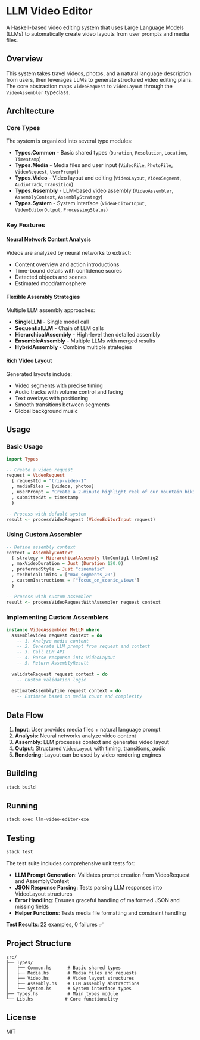 # LLM Video Editor

A Haskell-based video editing system that uses Large Language Models (LLMs) to automatically create video layouts from user prompts and media files.

## Overview

This system takes travel videos, photos, and a natural language description from users, then leverages LLMs to generate structured video editing plans. The core abstraction maps `VideoRequest` to `VideoLayout` through the `VideoAssembler` typeclass.

## Architecture

### Core Types

The system is organized into several type modules:

- **Types.Common** - Basic shared types (`Duration`, `Resolution`, `Location`, `Timestamp`)
- **Types.Media** - Media files and user input (`VideoFile`, `PhotoFile`, `VideoRequest`, `UserPrompt`)
- **Types.Video** - Video layout and editing (`VideoLayout`, `VideoSegment`, `AudioTrack`, `Transition`)
- **Types.Assembly** - LLM-based video assembly (`VideoAssembler`, `AssemblyContext`, `AssemblyStrategy`)
- **Types.System** - System interface (`VideoEditorInput`, `VideoEditorOutput`, `ProcessingStatus`)

### Key Features

#### Neural Network Content Analysis
Videos are analyzed by neural networks to extract:
- Content overview and action introductions
- Time-bound details with confidence scores
- Detected objects and scenes
- Estimated mood/atmosphere

#### Flexible Assembly Strategies
Multiple LLM assembly approaches:
- **SingleLLM** - Single model call
- **SequentialLLM** - Chain of LLM calls
- **HierarchicalAssembly** - High-level then detailed assembly
- **EnsembleAssembly** - Multiple LLMs with merged results
- **HybridAssembly** - Combine multiple strategies

#### Rich Video Layout
Generated layouts include:
- Video segments with precise timing
- Audio tracks with volume control and fading
- Text overlays with positioning
- Smooth transitions between segments
- Global background music

## Usage

### Basic Usage

```haskell
import Types

-- Create a video request
request = VideoRequest
  { requestId = "trip-video-1"
  , mediaFiles = [videos, photos]
  , userPrompt = "Create a 2-minute highlight reel of our mountain hiking trip with upbeat music"
  , submittedAt = timestamp
  }

-- Process with default system
result <- processVideoRequest (VideoEditorInput request)
```

### Using Custom Assembler

```haskell
-- Define assembly context
context = AssemblyContext
  { strategy = HierarchicalAssembly llmConfig1 llmConfig2
  , maxVideoDuration = Just (Duration 120.0)
  , preferredStyle = Just "cinematic"
  , technicalLimits = ["max_segments_20"]
  , customInstructions = ["focus_on_scenic_views"]
  }

-- Process with custom assembler
result <- processVideoRequestWithAssembler request context
```

### Implementing Custom Assemblers

```haskell
instance VideoAssembler MyLLM where
  assembleVideo request context = do
    -- 1. Analyze media content
    -- 2. Generate LLM prompt from request and context
    -- 3. Call LLM API
    -- 4. Parse response into VideoLayout
    -- 5. Return AssemblyResult
    
  validateRequest request context = do
    -- Custom validation logic
    
  estimateAssemblyTime request context = do
    -- Estimate based on media count and complexity
```

## Data Flow

1. **Input**: User provides media files + natural language prompt
2. **Analysis**: Neural networks analyze video content
3. **Assembly**: LLM processes context and generates video layout
4. **Output**: Structured `VideoLayout` with timing, transitions, audio
5. **Rendering**: Layout can be used by video rendering engines

## Building

```bash
stack build
```

## Running

```bash
stack exec llm-video-editor-exe
```

## Testing

```bash
stack test
```

The test suite includes comprehensive unit tests for:
- **LLM Prompt Generation**: Validates prompt creation from VideoRequest and AssemblyContext
- **JSON Response Parsing**: Tests parsing LLM responses into VideoLayout structures  
- **Error Handling**: Ensures graceful handling of malformed JSON and missing fields
- **Helper Functions**: Tests media file formatting and constraint handling

**Test Results**: 22 examples, 0 failures ✅

## Project Structure

```
src/
├── Types/
│   ├── Common.hs      # Basic shared types
│   ├── Media.hs       # Media files and requests
│   ├── Video.hs       # Video layout structures
│   ├── Assembly.hs    # LLM assembly abstractions
│   └── System.hs      # System interface types
├── Types.hs           # Main types module
└── Lib.hs            # Core functionality
```

## License

MIT
